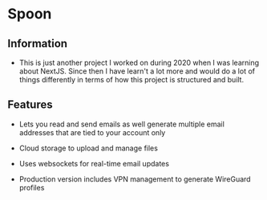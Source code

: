 # Spoon


## Information

- This is just another project I worked on during 2020 when I was learning about NextJS. Since then I have learn't a lot more and would do a lot of things differently in terms of how this project is structured and built.

## Features

- Lets you read and send emails as well generate multiple email addresses that are tied to your account only

- Cloud storage to upload and manage files

- Uses websockets for real-time email updates

- Production version includes VPN management to generate WireGuard profiles